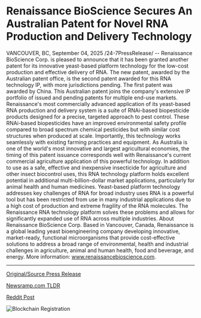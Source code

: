 # Renaissance BioScience Secures An Australian Patent for Novel RNA Production and Delivery Technology

VANCOUVER, BC, September 04, 2025 /24-7PressRelease/ -- Renaissance BioScience Corp. is pleased to announce that it has been granted another patent for its innovative yeast-based platform technology for the low-cost production and effective delivery of RNA. The new patent, awarded by the Australian patent office, is the second patent awarded for this RNA technology IP, with more jurisdictions pending. The first patent was awarded by China. This Australian patent joins the company's extensive IP portfolio of issued and pending patents for multiple end-use markets.   Renaissance's most commercially advanced application of its yeast-based RNA production and delivery system is a suite of RNAi-based biopesticide products designed for a precise, targeted approach to pest control. These RNAi-based biopesticides have an improved environmental safety profile compared to broad spectrum chemical pesticides but with similar cost structures when produced at scale. Importantly, this technology works seamlessly with existing farming practices and equipment.   As Australia is one of the world's most innovative and largest agricultural economies, the timing of this patent issuance corresponds well with Renaissance's current commercial agriculture application of this powerful technology.  In addition to use as a safe, effective and inexpensive insecticide for agriculture and other insect biocontrol uses, this RNA technology platform holds excellent potential in additional multi-billion-dollar market applications, particularly for animal health and human medicines.  Yeast-based platform technology addresses key challenges of RNA for broad industry uses  RNA is a powerful tool but has been restricted from use in many industrial applications due to a high cost of production and extreme fragility of the RNA molecules. The Renaissance RNA technology platform solves these problems and allows for significantly expanded use of RNA across multiple industries.  About Renaissance BioScience Corp. Based in Vancouver, Canada, Renaissance is a global leading yeast bioengineering company developing innovative, market-ready, functional microorganisms that provide cost-effective solutions to address a broad range of environmental, health and industrial challenges in agriculture, animal and human health, food and beverage, and energy. More information: www.renaissancebioscience.com. 

---

[Original/Source Press Release](https://www.24-7pressrelease.com/press-release/526440/renaissance-bioscience-secures-an-australian-patent-for-novel-rna-production-and-delivery-technology)
                    

[Newsramp.com TLDR](https://newsramp.com/curated-news/renaissance-bioscience-secures-australian-patent-for-revolutionary-rna-technology/dfeced17d35bf8c5e9afb7bca0a52989) 

 



[Reddit Post](https://www.reddit.com/r/newsramp/comments/1n83oka/renaissance_bioscience_secures_australian_patent/) 



![Blockchain Registration](https://cdn.newsramp.app/24-7PressRelease/qrcode/259/4/pendplJJ.webp)